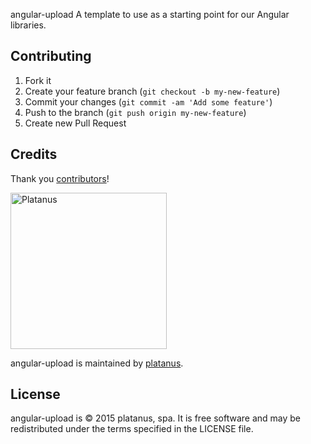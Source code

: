 angular-upload
A template to use as a starting point for our Angular libraries.

## Contributing

1. Fork it
2. Create your feature branch (`git checkout -b my-new-feature`)
3. Commit your changes (`git commit -am 'Add some feature'`)
4. Push to the branch (`git push origin my-new-feature`)
5. Create new Pull Request

## Credits

Thank you [contributors](https://github.com/platanus/angular-upload/graphs/contributors)!

<img src="http://platan.us/gravatar_with_text.png" alt="Platanus" width="250"/>

angular-upload is maintained by [platanus](http://platan.us).

## License

angular-upload is © 2015 platanus, spa. It is free software and may be redistributed under the terms specified in the LICENSE file.
